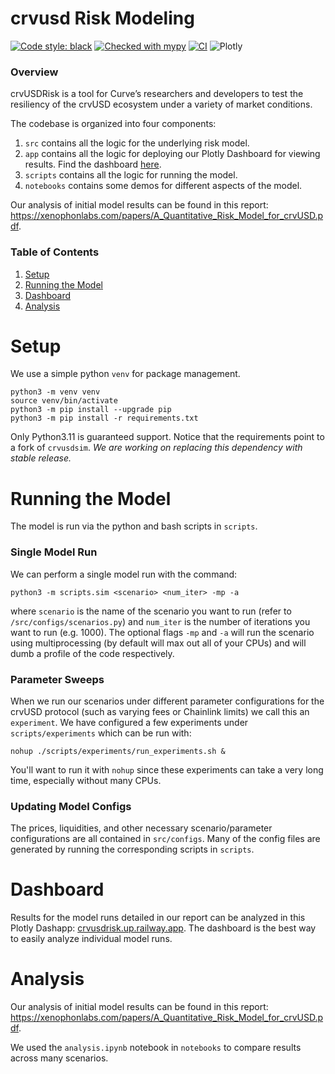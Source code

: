 crvusd Risk Modeling
=======================================

[![Code style: black](https://img.shields.io/badge/code%20style-black-000000.svg)](https://github.com/psf/black)
[![Checked with mypy](http://www.mypy-lang.org/static/mypy_badge.svg)](http://mypy-lang.org/)
[![CI](https://github.com/xenophonlabs/crvUSDrisk/actions/workflows/CI.yml/badge.svg)](https://github.com/xenophonlabs/crvUSDrisk/actions/workflows/CI.yml/badge.svg)
![Plotly](https://img.shields.io/badge/Plotly-%233F4F75.svg?style=flat&logo=plotly&logoColor=white)

### Overview

crvUSDRisk is a tool for Curve’s researchers and developers to test the resiliency of the crvUSD ecosystem under a variety of market conditions. 

The codebase is organized into four components:

1. `src` contains all the logic for the underlying risk model.
2. `app` contains all the logic for deploying our Plotly Dashboard for viewing results. Find the dashboard [here](https://crvusdrisk-dashboard.up.railway.app/).
3. `scripts` contains all the logic for running the model.
4. `notebooks` contains some demos for different aspects of the model.

Our analysis of initial model results can be found in this report: https://xenophonlabs.com/papers/A_Quantitative_Risk_Model_for_crvUSD.pdf.

### Table of Contents

1. [Setup](#setup)
2. [Running the Model](#usage)
3. [Dashboard](#dashboard)
4. [Analysis](#analysis)

# Setup

We use a simple python `venv` for package management.

```
python3 -m venv venv
source venv/bin/activate
python3 -m pip install --upgrade pip
python3 -m pip install -r requirements.txt
```

Only Python3.11 is guaranteed support. Notice that the requirements point to a fork of `crvusdsim`. *We are working on replacing this dependency with stable release.*

# Running the Model

The model is run via the python and bash scripts in `scripts`. 

### Single Model Run

We can perform a single model run with the command:

```
python3 -m scripts.sim <scenario> <num_iter> -mp -a
```

where `scenario` is the name of the scenario you want to run (refer to `/src/configs/scenarios.py`) and `num_iter` is the number of iterations you want to run (e.g. 1000). The optional flags `-mp` and `-a` will run the scenario using multiprocessing (by default will max out all of your CPUs) and will dumb a profile of the code respectively.

### Parameter Sweeps

When we run our scenarios under different parameter configurations for the crvUSD protocol (such as varying fees or Chainlink limits) we call this an `experiment`. We have configured a few experiments under `scripts/experiments` which can be run with:

```
nohup ./scripts/experiments/run_experiments.sh &
```

You'll want to run it with `nohup` since these experiments can take a very long time, especially without many CPUs.

### Updating Model Configs

The prices, liquidities, and other necessary scenario/parameter configurations are all contained in `src/configs`. Many of the config files are generated by running the corresponding scripts in `scripts`.

# Dashboard

Results for the model runs detailed in our report can be analyzed in this Plotly Dashapp: [crvusdrisk.up.railway.app](crvusdrisk.up.railway.app). The dashboard is the best way to easily analyze individual model runs.

# Analysis

Our analysis of initial model results can be found in this report: https://xenophonlabs.com/papers/A_Quantitative_Risk_Model_for_crvUSD.pdf.

We used the `analysis.ipynb` notebook in `notebooks` to compare results across many scenarios.
